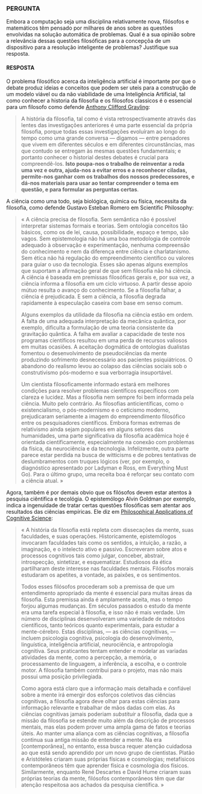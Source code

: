 ### PERGUNTA

Embora a computação seja uma disciplina relativamente nova, filósofos e matemáticos têm pensado por milhares de anos sobre as questões envolvidas na solução automática de problemas. Qual é a sua opinião sobre a relevância dessas questões filosóficas para a concepçõa de um dispositivo para a resolução inteligente de problemas? Justifique sua resposta. 

#### RESPOSTA

O problema filosófico acerca da inteligência artificial é importante por que o debate produz ideias e conceitos que podem ser uteis para a construção de um modelo viável ou da não viabilidade de uma Inteligência Artificial, tal como conhecer a historia da filosofia e os filosofos classicos é o essencial para um filosofo como defende [Anthony Clifford Grayling](https://criticanarede.com/fil_historia.html):

> A história da filosofia, tal como é vista retrospectivamente através das lentes das investigações anteriores é uma parte essencial da própria filosofia, porque todas essas investigações evoluíram ao longo do tempo como uma grande conversa — digamos — entre pensadores que vivem em diferentes séculos e em diferentes circunstâncias, mas que contudo se entregam às mesmas questões fundamentais; e portanto conhecer o historial destes debates é crucial para compreendê-los. **Isto poupa-nos o trabalho de reinventar a roda uma vez e outra, ajuda-nos a evitar erros e a reconhecer ciladas, permite-nos ganhar com os trabalhos dos nossos predecessores, e dá-nos materiais para usar ao tentar compreender o tema em questão, e para formular as perguntas certas**.

A ciência como uma todo, seja biológica, química ou física, necessita da filosofia, como defende Gustavo Esteban Romero em Scientific Philosophy:

> « A ciência precisa de filosofia. Sem semântica não é possível interpretar sistemas formais e teorias. Sem ontologia conceitos tão básicos, como os de lei, causa, possibilidade, espaço e tempo, são vagos. Sem epistemologia não há uma boa metodologia de controle adequado à observação e experimentação, nenhuma compreensão do conhecimento e nem da diferença entre ciência e charlatanismo. Sem ética não há regulação do empreendimento científico ou valores para guiar o uso da tecnologia. Esses são apenas alguns exemplos que suportam a afirmação geral de que sem filosofia não há ciência. A ciência é baseada em premissas filosóficas gerais e, por sua vez, a ciência informa a filosofia em um ciclo virtuoso. A partir desse apoio mútuo resulta o avanço do conhecimento. Se a filosofia falhar, a ciência é prejudicada. E sem a ciência, a filosofia degrada rapidamente à especulação caseira com base em senso comum.
>
> Alguns exemplos da utilidade da filosofia na ciência estão em ordem. A falta de uma adequada interpretação da mecânica quântica, por exemplo, dificulta a formulação de uma teoria consistente da gravitação quântica. A falha em avaliar a capacidade de teste nos programas científicos resultou em uma perda de recursos valiosos em muitas ocasiões. A aceitação dogmática de ontologias dualistas fomentou o desenvolvimento de pseudociências da mente produzindo sofrimento desnecessário aos pacientes psiquiátricos. O abandono do realismo levou ao colapso das ciências sociais sob o construtivismo pós-moderno e sua verborragia insuportável.
>
> Um cientista filosoficamente informado estará em melhores condições para resolver problemas científicos específicos com clareza e lucidez. Mas a filosofia nem sempre foi bem informada pela ciência. Muito pelo contrário. As filosofias anticientíficas, como o existencialismo, o pós-modernismo e o ceticismo moderno, prejudicaram seriamente a imagem do empreendimento filosófico entre os pesquisadores científicos. Embora formas extremas de relativismo ainda sejam populares em alguns setores das humanidades, uma parte significativa da filosofia acadêmica hoje é orientada cientificamente, especialmente na conexão com problemas da física, da neurociência e da tecnologia. Infelizmente, outra parte parece estar perdida na busca de witticisms e de pobres tentativas de deslumbramentos com truques lógicos (ver, por exemplo, o diagnóstico apresentado por Ladyman e Ross, em Everything Must Go). Para o último grupo, uma receita boa é reforçar seu contato com a ciência atual. »

Agora, também é por demais obvio que os filósofos devem estar atentos à pesquisa ciêntifica e tecológia. O epistemólogo Alvin Goldman por exemplo, indica a ingenuidade de tratar certas questões filosóficas sem atentar aos resultados das ciências empíricas. Ele diz em [Philosophical Applications of Cognitive Science](https://www.facebook.com/ALEPHUnicamp/photos/a.1167159206776819/1227818604044212/?type=3&theater):

> « A história da filosofia está repleta com dissecações da mente, suas faculdades, e suas operações. Historicamente, epistemólogos invocaram faculdades tais como os sentidos, a intuição, a razão, a imaginação, e o intelecto ativo e passivo. Escreveram sobre atos e processos cognitivos tais como julgar, conceber, abstrair, introspecção, sintetizar, e esquematizar. Estudiosos da ética partilharam deste interesse nas faculdades mentais. Filósofos morais estudaram os apetites, a vontade, as paixões, e os sentimentos.
>
> Todos esses filósofos procederam sob a premissa de que um entendimento apropriado da mente é essencial para muitas áreas da filosofia. Esta premissa ainda é amplamente aceita, mas o tempo forjou algumas mudanças. Em séculos passados o estudo da mente era uma tarefa especial à filosofia, e isso não é mais verdade. Um número de disciplinas desenvolveram uma variedade de métodos científicos, tanto teóricos quanto experimentais, para estudar a mente-cérebro. Estas disciplinas, — as ciências cognitivas, — incluem psicologia cognitiva, psicologia do desenvolvimento, linguística, inteligência artificial, neurociência, e antropologia cognitiva. Seus praticantes tentam entender e modelar as variadas atividades da mente, como a percepção, a memória, o processamento de linguagem, a inferência, a escolha, e o controle motor. A filosofia também contribui para o projeto, mas não mais possui uma posição privilegiada.
>
> Como agora está claro que a informação mais detalhada e confiável sobre a mente irá emergir dos esforços coletivos das ciências cognitivas, a filosofia agora deve olhar para estas ciências para informação relevante e trabalhar de mãos dadas com elas. As ciências cognitivas jamais poderiam *substituir* a filosofia, dada que a missão da filosofia se estende muito além da descrição de processos mentais, mas elas podem prover uma ampla gama de fatos e teorias úteis. Ao manter uma aliança com as ciências cognitivas, a filosofia continua sua antiga missão de entender a mente. Na era [contemporânea], no entanto, essa busca requer atenção cuidadosa ao que está sendo aprendido por um novo grupo de cientistas. Platão e Aristóteles criaram suas próprias físicas e cosmologias; metafísicos contemporâneos têm que aprender física e cosmologia dos físicos. Similarmente, enquanto René Descartes e David Hume criaram suas próprias teorias da mente, filósofos contemporâneos têm que dar atenção respeitosa aos achados da pesquisa científica. »

